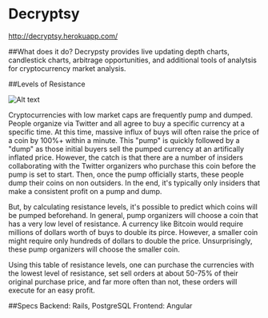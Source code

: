 # Decryptsy
http://decryptsy.herokuapp.com/

##What does it do?
Decrypsty provides live updating depth charts, candlestick charts, arbitrage opportunities, and additional tools of analytsis for cryptocurrency market analysis.

##Levels of Resistance

![Alt text](http://i.imgur.com/pciqvOt.png)

Cryptocurrencies with low market caps are frequently pump and dumped. People organize via Twitter and all agree to buy a specific currency at a specific time. At this time, massive influx of buys will often raise the price of a coin by 100%+ within a minute. This "pump" is quickly followed by a "dump" as those initial buyers sell the pumped currency at an artifically inflated price. However, the catch is that there are a number of insiders collaborating with the Twitter organizers who purchase this coin before the pump is set to start. Then, once the pump officially starts, these people dump their coins on non outsiders. In the end, it's typically only insiders that make a consistent profit on a pump and dump.

But, by calculating resistance levels, it's possible to predict which coins will be pumped beforehand. In general, pump organizers will choose a coin that has a very low level of resistance. A currency like Bitcoin would require millions of dollars worth of buys to double its pirce. However, a smaller coin might require only hundreds of dollars to double the price. Unsurprisingly, these pump organizers will choose the smaller coin. 

Using this table of resistance levels, one can purchase the currencies with the lowest level of resistance, set sell orders at about 50-75% of their original purchase price, and far more often than not, these orders will execute for an easy profit. 

##Specs
Backend: Rails, PostgreSQL
Frontend: Angular